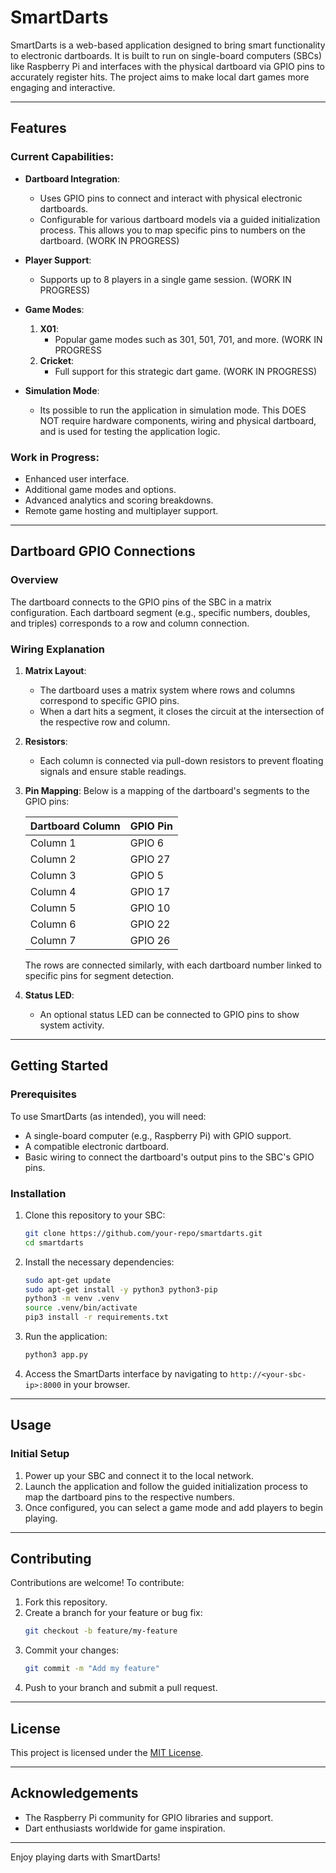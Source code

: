 # SmartDarts

SmartDarts is a web-based application designed to bring smart functionality to electronic dartboards. It is built to run on single-board computers (SBCs) like Raspberry Pi and interfaces with the physical dartboard via GPIO pins to accurately register hits. The project aims to make local dart games more engaging and interactive.

---

## Features

### Current Capabilities:
- **Dartboard Integration**:
  - Uses GPIO pins to connect and interact with physical electronic dartboards.
  - Configurable for various dartboard models via a guided initialization process. This allows you to map specific pins to numbers on the dartboard. (WORK IN PROGRESS)

- **Player Support**:
  - Supports up to 8 players in a single game session. (WORK IN PROGRESS)

- **Game Modes**:
  1. **X01**: 
     - Popular game modes such as 301, 501, 701, and more. (WORK IN PROGRESS
  2. **Cricket**:
     - Full support for this strategic dart game. (WORK IN PROGRESS)

- **Simulation Mode**:
  - Its possible to run the application in simulation mode. This DOES NOT require hardware components, wiring and physical dartboard, and is used for testing the application logic.

### Work in Progress:
- Enhanced user interface.
- Additional game modes and options.
- Advanced analytics and scoring breakdowns.
- Remote game hosting and multiplayer support.

---

## Dartboard GPIO Connections

### Overview
The dartboard connects to the GPIO pins of the SBC in a matrix configuration. Each dartboard segment (e.g., specific numbers, doubles, and triples) corresponds to a row and column connection. 

### Wiring Explanation
1. **Matrix Layout**:
   - The dartboard uses a matrix system where rows and columns correspond to specific GPIO pins.
   - When a dart hits a segment, it closes the circuit at the intersection of the respective row and column.

2. **Resistors**:
   - Each column is connected via pull-down resistors to prevent floating signals and ensure stable readings.

3. **Pin Mapping**:
   Below is a mapping of the dartboard's segments to the GPIO pins:

   | Dartboard Column | GPIO Pin |
   |-------------------|----------|
   | Column 1          | GPIO 6   |
   | Column 2          | GPIO 27  |
   | Column 3          | GPIO 5   |
   | Column 4          | GPIO 17  |
   | Column 5          | GPIO 10  |
   | Column 6          | GPIO 22  |
   | Column 7          | GPIO 26  |

   The rows are connected similarly, with each dartboard number linked to specific pins for segment detection.

4. **Status LED**:
   - An optional status LED can be connected to GPIO pins to show system activity.

---

## Getting Started

### Prerequisites
To use SmartDarts (as intended), you will need:
- A single-board computer (e.g., Raspberry Pi) with GPIO support.
- A compatible electronic dartboard.
- Basic wiring to connect the dartboard's output pins to the SBC's GPIO pins.

### Installation
1. Clone this repository to your SBC:
   ```bash
   git clone https://github.com/your-repo/smartdarts.git
   cd smartdarts
   ```
2. Install the necessary dependencies:
   ```bash
   sudo apt-get update
   sudo apt-get install -y python3 python3-pip
   python3 -m venv .venv
   source .venv/bin/activate
   pip3 install -r requirements.txt
   ```
3. Run the application:
   ```bash
   python3 app.py
   ```
4. Access the SmartDarts interface by navigating to `http://<your-sbc-ip>:8000` in your browser.

---

## Usage

### Initial Setup
1. Power up your SBC and connect it to the local network.
2. Launch the application and follow the guided initialization process to map the dartboard pins to the respective numbers.
3. Once configured, you can select a game mode and add players to begin playing.

---

## Contributing
Contributions are welcome! To contribute:
1. Fork this repository.
2. Create a branch for your feature or bug fix:
   ```bash
   git checkout -b feature/my-feature
   ```
3. Commit your changes:
   ```bash
   git commit -m "Add my feature"
   ```
4. Push to your branch and submit a pull request.

---

## License
This project is licensed under the [MIT License](LICENSE).

---

## Acknowledgements
- The Raspberry Pi community for GPIO libraries and support.
- Dart enthusiasts worldwide for game inspiration.

---

Enjoy playing darts with SmartDarts!
